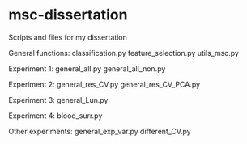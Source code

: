 # msc-dissertation
Scripts and files for my dissertation

General functions:
classification.py
feature_selection.py
utils_msc.py

Experiment 1:
general_all.py
general_all_non.py

Experiment 2:
general_res_CV.py
general_res_CV_PCA.py

Experiment 3:
general_Lun.py

Experiment 4:
blood_surr.py

Other experiments:
general_exp_var.py
different_CV.py

